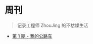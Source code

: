 # 周刊

> 记录工程师 ZhouJing 的不枯燥生活

* [第 1 期 - 我的公路车](https://weekly-lyart-three.vercel.app/posts/01-%E6%88%91%E7%9A%84%E5%85%AC%E8%B7%AF%E8%BD%A6)

